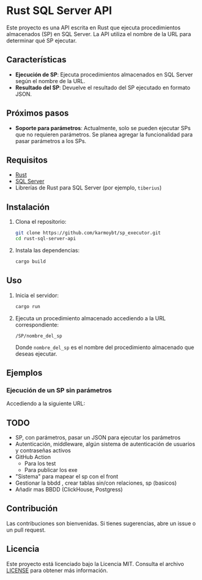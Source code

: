# Rust SQL Server API

Este proyecto es una API escrita en Rust que ejecuta procedimientos almacenados (SP) en SQL Server. La API utiliza el nombre de la URL para determinar qué SP ejecutar.

## Características

- **Ejecución de SP**: Ejecuta procedimientos almacenados en SQL Server según el nombre de la URL.
- **Resultado del SP**: Devuelve el resultado del SP ejecutado en formato JSON.

## Próximos pasos

- **Soporte para parámetros**: Actualmente, solo se pueden ejecutar SPs que no requieren parámetros. Se planea agregar la funcionalidad para pasar parámetros a los SPs.

## Requisitos

- [Rust](https://www.rust-lang.org/)
- [SQL Server](https://www.microsoft.com/en-us/sql-server)
- Librerías de Rust para SQL Server (por ejemplo, `tiberius`)

## Instalación

1. Clona el repositorio:
    ```sh
    git clone https://github.com/karmoybt/sp_executor.git
    cd rust-sql-server-api
    ```

2. Instala las dependencias:
    ```sh
    cargo build
    ```

## Uso

1. Inicia el servidor:
    ```sh
    cargo run
    ```

2. Ejecuta un procedimiento almacenado accediendo a la URL correspondiente:
    ```
    /SP/nombre_del_sp
    ```

   Donde `nombre_del_sp` es el nombre del procedimiento almacenado que deseas ejecutar.

## Ejemplos

### Ejecución de un SP sin parámetros

Accediendo a la siguiente URL:

## TODO

- SP, con parámetros, pasar un JSON para ejecutar los parámetros
- Autenticación, middleware, algún sistema de autenticación de usuarios y contraseñas activos
- GitHub Action
  - Para los test
  - Para publicar los exe
- "Sistema" para mapear el sp con el front
- Gestionar la bbdd , crear tablas sin/con relaciones, sp (basicos)
- Añadir mas BBDD (ClickHouse, Postgress) 

## Contribución

Las contribuciones son bienvenidas. Si tienes sugerencias, abre un issue o un pull request.

## Licencia

Este proyecto está licenciado bajo la Licencia MIT. Consulta el archivo [LICENSE](LICENSE) para obtener más información.
